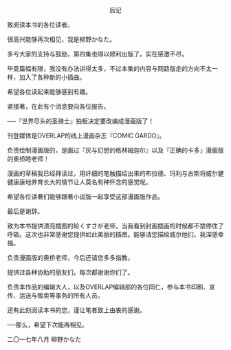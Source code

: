 <p align="center">后记</p>

致阅读本书的各位读者。

很高兴能够再次相见，我是柳野かなた。

多亏大家的支持与鼓励，第四集也得以顺利出版了。实在感激不尽。

毕竟篇幅有限，我没有办法讲得太多，不过本集的内容与网路版走的方向不太一样，加入了各种新的小插曲。

希望各位读起来能够感到有趣。

紧接著，在此有个消息要向各位报告。

──『世界尽头的圣骑士』拍板决定要改编成漫画版了！

刊登媒体是OVERLAP的线上漫画杂志『COMIC GARDO』。

负责绘制漫画版的，是画过『灰与幻想的格林姆迦尔』以及『正确的卡多』漫画版的奥桥睦老师！

漫画的草稿我已经拜读过，用纤细的笔触描绘出来的布拉德、玛利与古斯将威尔健健康康地养育长大的情节让人莫名有种怀念的感觉呢。

希望各位读著们能够跟著小说版一起享受这部漫画版作品。

最后是谢辞。

致为本书提供漂亮插图的轮くすさが老师，当我看到封面插画的时候都不禁停住了呼吸。这次也非常感谢您提供如此美丽的插图。能够请您描绘威尔他们，我深感幸福。

负责漫画版的奥桥老师，今后还请您多多指教。

提供过各种协助的朋友们，每次都谢谢你们了。

负责本作品的编辑大人，以及OVERLAP编辑部的各位同仁，参与本书印刷、宣传、运送与贩卖等事务的所有人员。

还有此刻阅读本书的您，谨让笔者致上由衷的感谢。

──那么，希望下次能再相见。

二〇一七年八月 柳野かなた

